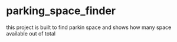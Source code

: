 # parking_space_finder
this project is built to find parkin space and shows how many space available out of total
